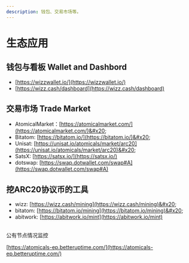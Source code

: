 ```yaml
---
description: 钱包、交易市场等。
---
```


# 生态应用



## 钱包与看板 Wallet and Dashbord

* [https://wizzwallet.io/](https://wizzwallet.io/)
* [https://wizz.cash/dashboard](https://wizz.cash/dashboard)



## 交易市场 Trade Market

* AtomicalMarket：[https://atomicalmarket.com/](https://atomicalmarket.com/)&#x20;
* Bitatom: [https://bitatom.io/](https://bitatom.io/)&#x20;
* Unisat: [https://unisat.io/atomicals/market/arc20](https://unisat.io/atomicals/market/arc20)&#x20;
* SatsX: [https://satsx.io/](https://satsx.io/)
* dotswap: [https://swap.dotwallet.com/swap#A](https://swap.dotwallet.com/swap#A)



## 挖ARC20协议币的工具

* wizz: [https://wizz.cash/mining](https://wizz.cash/mining)&#x20;
* bitatom: [https://bitatom.io/mining](https://bitatom.io/mining)&#x20;
* abitwork: [https://abitwork.io/mint](https://abitwork.io/mint)



##



公有节点情况监控

[https://atomicals-ep.betteruptime.com/](https://atomicals-ep.betteruptime.com/)
